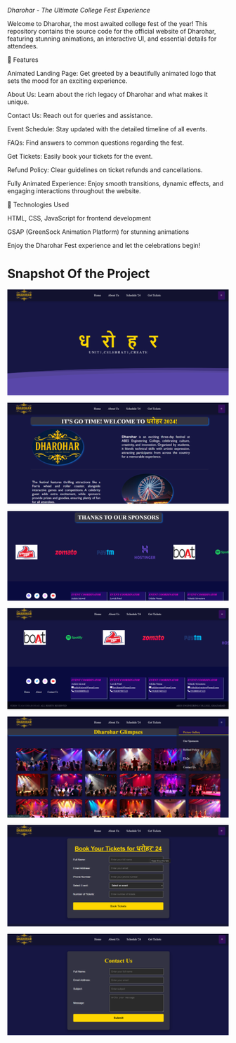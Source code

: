 *Dharohar - The Ultimate College Fest Experience*

Welcome to Dharohar, the most awaited college fest of the year! This repository contains the source code for the official website of Dharohar, featuring stunning animations, an interactive UI, and essential details for attendees.

🎉 Features

Animated Landing Page: Get greeted by a beautifully animated logo that sets the mood for an exciting experience.

About Us: Learn about the rich legacy of Dharohar and what makes it unique.

Contact Us: Reach out for queries and assistance.

Event Schedule: Stay updated with the detailed timeline of all events.

FAQs: Find answers to common questions regarding the fest.

Get Tickets: Easily book your tickets for the event.

Refund Policy: Clear guidelines on ticket refunds and cancellations.

Fully Animated Experience: Enjoy smooth transitions, dynamic effects, and engaging interactions throughout the website.

🚀 Technologies Used

HTML, CSS, JavaScript for frontend development

GSAP (GreenSock Animation Platform) for stunning animations




Enjoy the Dharohar Fest experience and let the celebrations begin! 

# Snapshot Of the Project

![image alt](https://github.com/Lavish0007/Dharohar-fest/blob/dfdb72984d616b623cbed1c120981958382627eb/Screenshot%202025-02-20%20130315.png)

![image alt](https://github.com/Lavish0007/Dharohar-fest/blob/dfdb72984d616b623cbed1c120981958382627eb/Screenshot%202025-02-20%20161517.png)

![image alt](https://github.com/Lavish0007/Dharohar-fest/blob/dfdb72984d616b623cbed1c120981958382627eb/Screenshot%202025-02-20%20161539.png)

![image alt](https://github.com/Lavish0007/Dharohar-fest/blob/dfdb72984d616b623cbed1c120981958382627eb/Screenshot%202025-02-20%20161600.png)

![image alt](https://github.com/Lavish0007/Dharohar-fest/blob/dfdb72984d616b623cbed1c120981958382627eb/Screenshot%202025-02-20%20161647.png)

![image alt](https://github.com/Lavish0007/Dharohar-fest/blob/dfdb72984d616b623cbed1c120981958382627eb/Screenshot%202025-02-20%20161707.png)

![image alt](https://github.com/Lavish0007/Dharohar-fest/blob/dfdb72984d616b623cbed1c120981958382627eb/Screenshot%202025-02-20%20161740.png)
